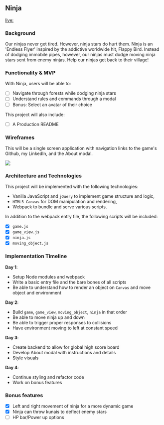 ## Ninja

[live:](https://codhah92.github.io/last_ninja/)

### Background

Our ninjas never get tired. However, ninja stars do hurt them. Ninja is an 'Endless Flyer' inspired by the addictive worldwide hit, Flappy Bird. Instead of dodging immobile pipes, however, our ninjas must dodge moving ninja stars sent from enemy ninjas. Help our ninjas get back to their village!

### Functionality & MVP  

With Ninja, users will be able to:

- [ ] Navigate through forests while dodging ninja stars
- [ ] Understand rules and commands through a modal
- [ ] Bonus: Select an avatar of their choice

This project will also include:

- [ ] A Production README

### Wireframes

This will be a single screen application with navigation links to the game's Github, my LinkedIn, and the About modal.

<img src="./docs/main.png" />

### Architecture and Technologies

This project will be implemented with the following technologies:

- Vanilla JavaScript and `jQuery` to implement game structure and logic,
- `HTML5 Canvas` for DOM manipulation and rendering,
- Webpack to bundle and serve various scripts.

In addition to the webpack entry file, the following scripts will be included:
- [x] `game.js`
- [x] `game_view.js`
- [x] `ninja.js`
- [x] `moving_object.js`

### Implementation Timeline

**Day 1**:
- Setup Node modules and webpack
- Write a basic entry file and the bare bones of all scripts
- Be able to understand how to render an object on `Canvas` and move object and environment

**Day 2**:

- Build `game`, `game_view`, `moving_object`, `ninja` in that order
- Be able to move ninja up and down
- Be able to trigger proper responses to collisions
- Have environment moving to left at constant speed

**Day 3**:

- Create backend to allow for global high score board
- Develop About modal with instructions and details
- Style visuals


**Day 4**:

- Continue styling and refactor code
- Work on bonus features

### Bonus features

- [x] Left and right movement of ninja for a more dynamic game
- [x] Ninja can throw kunais to deflect enemy stars
- [ ] HP bar/Power up options
